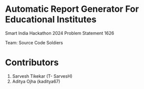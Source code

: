 # Automatic Report Generator For Educational Institutes

Smart India Hackathon 2024 Problem Statement 1626

Team: Source Code Soldiers

# Contributors

1. Sarvesh Tikekar (T- SarvesH)
2. Aditya Ojha (kaditya67)
